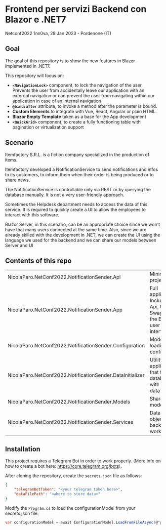 # Frontend per servizi Backend con Blazor e .NET7
Netconf2022 1nn0va, 28 Jan 2023 - Pordenone (IT)

## Goal
The goal of this repository is to show the new features in Blazor implemented in .NET7.

This repository will focus on:
- **`<NavigationLock>`** component, to lock the navigation of the user. Prevents the user from accidentally leave our application with an external navigation or can prevent the user from navigating within our application in case of an internal navigation
- **`@bind:after`** attribute, to invoke a method after the parameter is bound.
- **Custom Elements** to integrate with Vue, React, Angular or plain HTML.
- **Blazor Empty Template** taken as a base for the App development
- **`<QuickGrid>`** component, to create a fully functioning table with pagination or virtualization support

## Scenario
Itemfactory S.R.L. is a fiction company specialized in the production of items.

Itemfactory developed a NotificationService to send notifications and infos to its customers, to inform them when their order is being produced or to share news.

The NotificationService is controllable only via REST or by querying the database manually. It is not a very user-friendly approach.

Sometimes the Helpdesk department needs to access the data of this service. It is required to quickly create a UI to allow the employees to interact with this software.

Blazor Server, in this scenario, can be an appropriate choice since we won't have that many users connected at the same time. Also, since we are already skilled with the development in .NET, we can create the UI using the language we used for the backend and we can share our models between Server and UI

## Contents of this repo
| | |
|-|-|
|NicolaParo.NetConf2022.NotificationSender.Api|MinimalApi project|
|NicolaParo.NetConf2022.NotificationSender.App|Full application. Includes the Api, the Swagger and the Blazor user interface|
|NicolaParo.NetConf2022.NotificationSender.Configuration|Models for loading the configuration|
|NicolaParo.NetConf2022.NotificationSender.DataInitializer|Utility application that fills the database with random data|
|NicolaParo.NetConf2022.NotificationSender.Models|Shared models|
|NicolaParo.NetConf2022.NotificationSender.Services|Data access objects and backend workers|

## Installation
This project requires a Telegram Bot in order to work properly.
(More info on how to create a bot here: https://core.telegram.org/bots).

After cloning the repository, create the `secrets.json` file as follows:
```json
{
    "telegramBotToken": "<your telegram token here>",
    "dataFilePath": "<where to store data>"
}
```
Modify the `Program.cs` to load the configurationModel from your secrets.json file:

```csharp
var configurationModel = await ConfigurationModel.LoadFromFileAsync(@"path/to/your/secrets.json");
```
